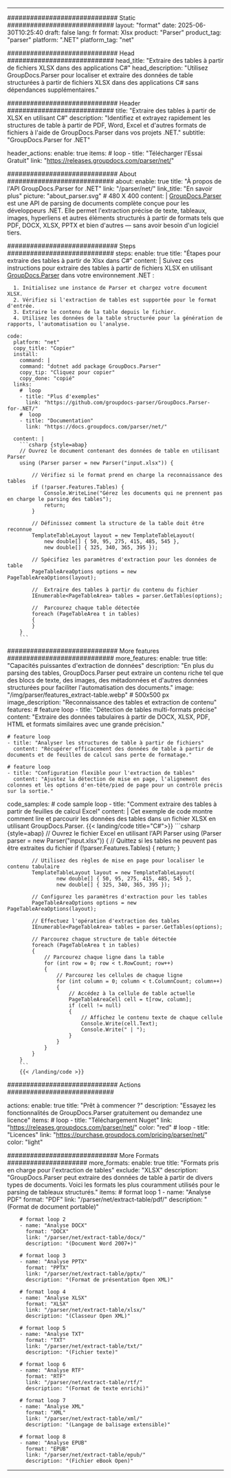 


---
############################# Static ############################
layout: "format"
date:  2025-06-30T10:25:40
draft: false
lang: fr
format: Xlsx
product: "Parser"
product_tag: "parser"
platform: ".NET"
platform_tag: "net"

############################# Head ############################
head_title: "Extraire des tables à partir de fichiers XLSX dans des applications C#"
head_description: "Utilisez GroupDocs.Parser pour localiser et extraire des données de table structurées à partir de fichiers XLSX dans des applications C# sans dépendances supplémentaires."

############################# Header ############################
title: "Extraire des tables à partir de XLSX en utilisant C#" 
description: "Identifiez et extrayez rapidement les structures de table à partir de PDF, Word, Excel et d'autres formats de fichiers à l'aide de GroupDocs.Parser dans vos projets .NET."
subtitle: "GroupDocs.Parser for .NET" 

header_actions:
  enable: true
  items:
    #  loop
    - title: "Télécharger l'Essai Gratuit"
      link: "https://releases.groupdocs.com/parser/net/"
      
############################# About ############################
about:
    enable: true
    title: "À propos de l'API GroupDocs.Parser for .NET"
    link: "/parser/net/"
    link_title: "En savoir plus"
    picture: "about_parser.svg" # 480 X 400
    content: |
       [GroupDocs.Parser](/parser/net/) est une API de parsing de documents complète conçue pour les développeurs .NET. Elle permet l'extraction précise de texte, tableaux, images, hyperliens et autres éléments structurés à partir de formats tels que PDF, DOCX, XLSX, PPTX et bien d'autres — sans avoir besoin d'un logiciel tiers.

############################# Steps ############################
steps:
    enable: true
    title: "Étapes pour extraire des tables à partir de Xlsx dans C#"
    content: |
      Suivez ces instructions pour extraire des tables à partir de fichiers XLSX en utilisant [GroupDocs.Parser](/parser/net/) dans votre environnement .NET :
      
      1. Initialisez une instance de Parser et chargez votre document XLSX.
      2. Vérifiez si l'extraction de tables est supportée pour le format d'entrée.
      3. Extraire le contenu de la table depuis le fichier.
      4. Utilisez les données de la table structurée pour la génération de rapports, l'automatisation ou l'analyse.
   
    code:
      platform: "net"
      copy_title: "Copier"
      install:
        command: |
        command: "dotnet add package GroupDocs.Parser"
        copy_tip: "Cliquez pour copier"
        copy_done: "copié"
      links:
        #  loop
        - title: "Plus d'exemples"
          link: "https://github.com/groupdocs-parser/GroupDocs.Parser-for-.NET/"
        #  loop
        - title: "Documentation"
          link: "https://docs.groupdocs.com/parser/net/"
          
      content: |
        ```csharp {style=abap}
        // Ouvrez le document contenant des données de table en utilisant Parser
        using (Parser parser = new Parser("input.xlsx")) {

            // Vérifiez si le format prend en charge la reconnaissance des tables
            if (!parser.Features.Tables) {
                Console.WriteLine("Gérez les documents qui ne prennent pas en charge le parsing des tables");
                return;
            }

            // Définissez comment la structure de la table doit être reconnue
            TemplateTableLayout layout = new TemplateTableLayout(
                new double[] { 50, 95, 275, 415, 485, 545 },
                new double[] { 325, 340, 365, 395 });

            // Spécifiez les paramètres d'extraction pour les données de table
            PageTableAreaOptions options = new PageTableAreaOptions(layout);

            //  Extraire des tables à partir du contenu du fichier
            IEnumerable<PageTableArea> tables = parser.GetTables(options);

            //  Parcourez chaque table détectée
            foreach (PageTableArea t in tables)
            {
            }
        }
        ```  

############################# More features ############################
more_features:
  enable: true
  title: "Capacités puissantes d'extraction de données"
  description: "En plus du parsing des tables, GroupDocs.Parser peut extraire un contenu riche tel que des blocs de texte, des images, des métadonnées et d'autres données structurées pour faciliter l'automatisation des documents."
  image: "/img/parser/features_extract-table.webp" # 500x500 px
  image_description: "Reconnaissance des tables et extraction de contenu"
  features:
    # feature loop
    - title: "Détection de tables multi-formats précise"
      content: "Extraire des données tabulaires à partir de DOCX, XLSX, PDF, HTML et formats similaires avec une grande précision."

    # feature loop
    - title: "Analyser les structures de table à partir de fichiers"
      content: "Récupérer efficacement des données de table à partir de documents et de feuilles de calcul sans perte de formatage."

    # feature loop
    - title: "Configuration flexible pour l'extraction de tables"
      content: "Ajustez la détection de mise en page, l'alignement des colonnes et les options d'en-tête/pied de page pour un contrôle précis sur la sortie."
      
  code_samples:
    # code sample loop
    - title: "Comment extraire des tables à partir de feuilles de calcul Excel"
      content: |
        Cet exemple de code montre comment lire et parcourir les données des tables dans un fichier XLSX en utilisant GroupDocs.Parser.
        {{< landing/code title="C#">}}
        ```csharp {style=abap}
        //  Ouvrez le fichier Excel en utilisant l'API Parser
        using (Parser parser = new Parser("input.xlsx"))
        {
            // Quittez si les tables ne peuvent pas être extraites du fichier
            if (!parser.Features.Tables)
            {
                return;
            }

            // Utilisez des règles de mise en page pour localiser le contenu tabulaire
            TemplateTableLayout layout = new TemplateTableLayout(
                    new double[] { 50, 95, 275, 415, 485, 545 },
                    new double[] { 325, 340, 365, 395 });

            // Configurez les paramètres d'extraction pour les tables
            PageTableAreaOptions options = new PageTableAreaOptions(layout);

            // Effectuez l'opération d'extraction des tables
            IEnumerable<PageTableArea> tables = parser.GetTables(options);

            // Parcourez chaque structure de table détectée
            foreach (PageTableArea t in tables)
            {
                // Parcourez chaque ligne dans la table
                for (int row = 0; row < t.RowCount; row++)
                {
                    // Parcourez les cellules de chaque ligne
                    for (int column = 0; column < t.ColumnCount; column++)
                    {
                        // Accédez à la cellule de table actuelle
                        PageTableAreaCell cell = t[row, column];
                        if (cell != null)
                        {
                            // Affichez le contenu texte de chaque cellule
                            Console.Write(cell.Text);
                            Console.Write(" | ");
                        }
                    }
                }
            }
        }
        ```
        {{< /landing/code >}}


############################# Actions ############################

actions:
  enable: true
  title: "Prêt à commencer ?"
  description: "Essayez les fonctionnalités de GroupDocs.Parser gratuitement ou demandez une licence"
  items:
    #  loop
    - title: "Téléchargement Nuget"
      link: "https://releases.groupdocs.com/parser/net/"
      color: "red"
        #  loop
    - title: "Licences"
      link: "https://purchase.groupdocs.com/pricing/parser/net/"
      color: "light"


############################# More Formats #####################
more_formats:
    enable: true
    title: "Formats pris en charge pour l'extraction de tables"
    exclude: "XLSX"
    description: "GroupDocs.Parser peut extraire des données de table à partir de divers types de documents. Voici les formats les plus couramment utilisés pour le parsing de tableaux structurés."
    items: 
        # format loop 1
        - name: "Analyse PDF"
          format: "PDF"
          link: "/parser/net/extract-table/pdf/"
          description: "(Format de document portable)"
          
        # format loop 2
        - name: "Analyse DOCX"
          format: "DOCX"
          link: "/parser/net/extract-table/docx/"
          description: "(Document Word 2007+)"
          
        # format loop 3
        - name: "Analyse PPTX"
          format: "PPTX"
          link: "/parser/net/extract-table/pptx/"
          description: "(Format de présentation Open XML)"
          
        # format loop 4
        - name: "Analyse XLSX"
          format: "XLSX"
          link: "/parser/net/extract-table/xlsx/"
          description: "(Classeur Open XML)"
          
        # format loop 5
        - name: "Analyse TXT"
          format: "TXT"
          link: "/parser/net/extract-table/txt/"
          description: "(Fichier texte)"
          
        # format loop 6
        - name: "Analyse RTF"
          format: "RTF"
          link: "/parser/net/extract-table/rtf/"
          description: "(Format de texte enrichi)"
          
        # format loop 7
        - name: "Analyse XML"
          format: "XML"
          link: "/parser/net/extract-table/xml/"
          description: "(Langage de balisage extensible)"
          
        # format loop 8
        - name: "Analyse EPUB"
          format: "EPUB"
          link: "/parser/net/extract-table/epub/"
          description: "(Fichier eBook Open)"
         
          

---
